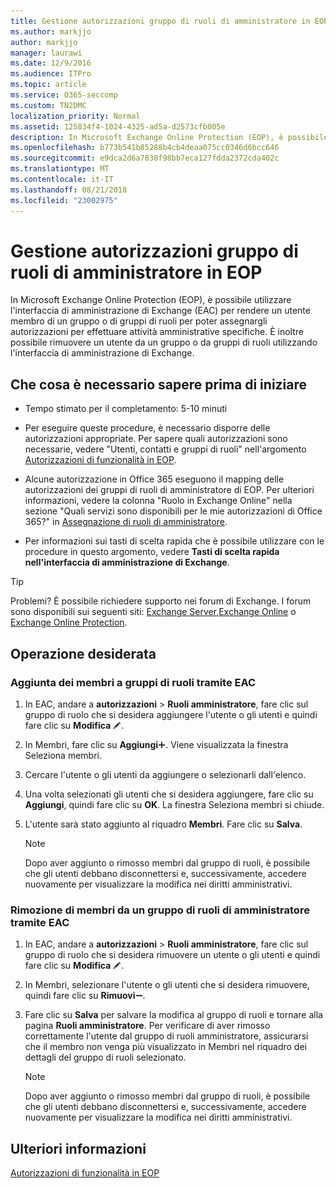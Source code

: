 ```yaml
---
title: Gestione autorizzazioni gruppo di ruoli di amministratore in EOP
ms.author: markjjo
author: markjjo
manager: laurawi
ms.date: 12/9/2016
ms.audience: ITPro
ms.topic: article
ms.service: O365-seccomp
ms.custom: TN2DMC
localization_priority: Normal
ms.assetid: 125834f4-1024-4325-ad5a-d2573cfb005e
description: In Microsoft Exchange Online Protection (EOP), è possibile utilizzare l'interfaccia di amministrazione di Exchange (EAC) per rendere un utente membro di un gruppo o di gruppi di ruoli per poter assegnargli autorizzazioni per effettuare attività amministrative specifiche. È inoltre possibile rimuovere un utente da un gruppo o da gruppi di ruoli utilizzando l'interfaccia di amministrazione di Exchange.
ms.openlocfilehash: b773b541b85288b4cb4deaa075cc0346d6bcc646
ms.sourcegitcommit: e9dca2d6a7838f98bb7eca127fdda2372cda402c
ms.translationtype: MT
ms.contentlocale: it-IT
ms.lasthandoff: 08/21/2018
ms.locfileid: "23002975"
---
```

# <a name="manage-admin-role-group-permissions-in-eop"></a>Gestione autorizzazioni gruppo di ruoli di amministratore in EOP
  
In Microsoft Exchange Online Protection (EOP), è possibile utilizzare l'interfaccia di amministrazione di Exchange (EAC) per rendere un utente membro di un gruppo o di gruppi di ruoli per poter assegnargli autorizzazioni per effettuare attività amministrative specifiche. È inoltre possibile rimuovere un utente da un gruppo o da gruppi di ruoli utilizzando l'interfaccia di amministrazione di Exchange.
  
## <a name="what-do-you-need-to-know-before-you-begin"></a>Che cosa è necessario sapere prima di iniziare

- Tempo stimato per il completamento: 5-10 minuti
    
- Per eseguire queste procedure, è necessario disporre delle autorizzazioni appropriate. Per sapere quali autorizzazioni sono necessarie, vedere "Utenti, contatti e gruppi di ruoli" nell'argomento [Autorizzazioni di funzionalità in EOP](feature-permissions-in-eop.md). 
    
- Alcune autorizzazione in Office 365 eseguono il mapping delle autorizzazioni dei gruppi di ruoli di amministratore di EOP. Per ulteriori informazioni, vedere la colonna "Ruolo in Exchange Online" nella sezione "Quali servizi sono disponibili per le mie autorizzazioni di Office 365?" in [Assegnazione di ruoli di amministratore](https://go.microsoft.com/fwlink/p/?LinkId=286708).
    
- Per informazioni sui tasti di scelta rapida che è possibile utilizzare con le procedure in questo argomento, vedere **Tasti di scelta rapida nell'interfaccia di amministrazione di Exchange**.
    
> [!TIP]
> Problemi? È possibile richiedere supporto nei forum di Exchange. I forum sono disponibili sui seguenti siti: [Exchange Server](https://go.microsoft.com/fwlink/p/?linkId=60612),[Exchange Online](https://go.microsoft.com/fwlink/p/?linkId=267542) o [Exchange Online Protection](https://go.microsoft.com/fwlink/p/?linkId=285351). 
  
## <a name="what-do-you-want-to-do"></a>Operazione desiderata

### <a name="use-the-eac-to-assign-members-to-admin-role-groups"></a>Aggiunta dei membri a gruppi di ruoli tramite EAC

1. In EAC, andare a **autorizzazioni** \> **Ruoli amministratore**, fare clic sul gruppo di ruolo che si desidera aggiungere l'utente o gli utenti e quindi fare clic su **Modifica** ![sull'icona Modifica](../media/ITPro-EAC-EditIcon.gif).
    
2. In Membri, fare clic su **Aggiungi**![Icona Aggiungi](../media/ITPro-EAC-AddIcon.gif). Viene visualizzata la finestra Seleziona membri.
    
3. Cercare l'utente o gli utenti da aggiungere o selezionarli dall'elenco.
    
4. Una volta selezionati gli utenti che si desidera aggiungere, fare clic su **Aggiungi**, quindi fare clic su **OK**. La finestra Seleziona membri si chiude.
    
5. L'utente sarà stato aggiunto al riquadro **Membri**. Fare clic su **Salva**.
    
    > [!NOTE]
    > Dopo aver aggiunto o rimosso membri dal gruppo di ruoli, è possibile che gli utenti debbano disconnettersi e, successivamente, accedere nuovamente per visualizzare la modifica nei diritti amministrativi. 
  
### <a name="use-the-eac-to-remove-members-from-admin-role-groups"></a>Rimozione di membri da un gruppo di ruoli di amministratore tramite EAC

1. In EAC, andare a **autorizzazioni** \> **Ruoli amministratore**, fare clic sul gruppo di ruolo che si desidera rimuovere un utente o gli utenti e quindi fare clic su **Modifica** ![sull'icona Modifica](../media/ITPro-EAC-EditIcon.gif).
    
2. In Membri, selezionare l'utente o gli utenti che si desidera rimuovere, quindi fare clic su **Rimuovi**![Icona Rimuovi](../media/ITPro-EAC-RemoveIcon.gif).
    
3. Fare clic su **Salva** per salvare la modifica al gruppo di ruoli e tornare alla pagina **Ruoli amministratore**. Per verificare di aver rimosso correttamente l'utente dal gruppo di ruoli amministratore, assicurarsi che il membro non venga più visualizzato in Membri nel riquadro dei dettagli del gruppo di ruoli selezionato. 
    
    > [!NOTE]
    > Dopo aver aggiunto o rimosso membri dal gruppo di ruoli, è possibile che gli utenti debbano disconnettersi e, successivamente, accedere nuovamente per visualizzare la modifica nei diritti amministrativi. 
  
## <a name="for-more-information"></a>Ulteriori informazioni

[Autorizzazioni di funzionalità in EOP](feature-permissions-in-eop.md)
  

